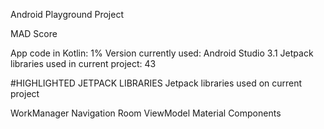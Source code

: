 Android Playground Project

MAD Score

App code in Kotlin: 1%
Version currently used: Android Studio 3.1
Jetpack libraries used in current project: 43

#HIGHLIGHTED JETPACK LIBRARIES
Jetpack libraries used on current project

WorkManager
Navigation
Room
ViewModel
Material Components
